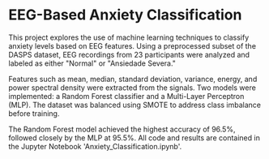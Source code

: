 # EEG-Based Anxiety Classification

This project explores the use of machine learning techniques to classify anxiety levels based on EEG features. Using a preprocessed subset of the DASPS dataset, EEG recordings from 23 participants were analyzed and labeled as either "Normal" or "Ansiedade Severa."

Features such as mean, median, standard deviation, variance, energy, and power spectral density were extracted from the signals. Two models were implemented: a Random Forest classifier and a Multi-Layer Perceptron (MLP). The dataset was balanced using SMOTE to address class imbalance before training.

The Random Forest model achieved the highest accuracy of 96.5%, followed closely by the MLP at 95.5%. All code and results are contained in the Jupyter Notebook 'Anxiety_Classification.ipynb'.

